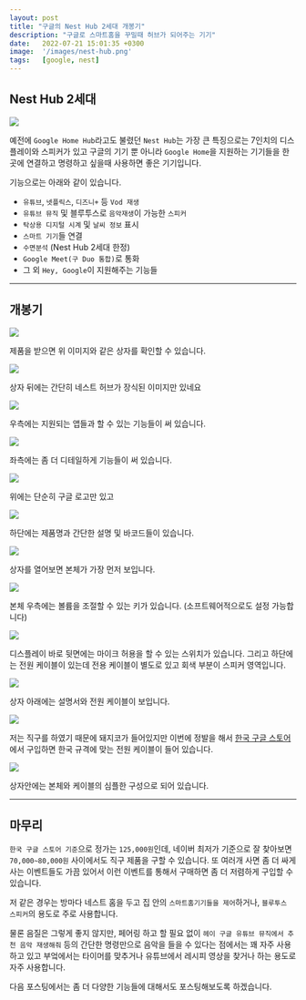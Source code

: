 ```yaml
---
layout: post
title: "구글의 Nest Hub 2세대 개봉기"
description: "구글로 스마트홈을 꾸밀때 허브가 되어주는 기기"
date:   2022-07-21 15:01:35 +0300
image:  '/images/nest-hub.png'
tags:   [google, nest]
---
```



## Nest Hub 2세대

![](https://lh3.googleusercontent.com/X22OoADh0dpO4mjTUF9A7JPUOtIM7v5U0rZX0PeMIoTD-6wcQzA9gmXzWw847tj1BhyVa12xL4eqIb87yX_mA7d9DXo9gP9wFgo=rw-e365-w2880)

예전에 `Google Home Hub`라고도 불렸던 `Nest Hub`는 가장 큰 특징으로는 7인치의 디스플레이와 스피커가 있고
구글의 기기 뿐 아니라 `Google Home`을 지원하는 기기들을 한곳에 연결하고 명령하고 싶을때 사용하면 좋은 기기입니다.

기능으로는 아래와 같이 있습니다.

- `유튜브`, `넷플릭스`, `디즈니+` 등 `Vod 재생`
- `유튜브 뮤직` 및 블루투스로 `음악재생`이 가능한 `스피커`
- `탁상용 디지털 시계` 및 `날씨 정보` 표시
- `스마트 기기`들 연결
- `수면분석` (Nest Hub 2세대 한정)
- `Google Meet(구 Duo 통합)`로 통화
- 그 외 `Hey, Google`이 지원해주는 기능들 

---

## 개봉기

![](https://miro.medium.com/max/4800/1*dYaQ42p3CEyGTDuPp66Otg.jpeg)

제품을 받으면 위 이미지와 같은 상자를 확인할 수 있습니다.

![](https://miro.medium.com/max/4800/1*y6mw9pS-P2RSPrt_KHS_Xg.jpeg)

상자 뒤에는 간단히 네스트 허브가 장식된 이미지만 있네요

![](https://miro.medium.com/max/4800/1*9ERubMJ-buPxXCQgNt2K0Q.jpeg)

우측에는 지원되는 앱들과 할 수 있는 기능들이 써 있습니다.

![](https://miro.medium.com/max/4800/1*NCby9E2EnsX_acYHMKZEKw.jpeg)

좌측에는 좀 더 디테일하게 기능들이 써 있습니다.

![](https://miro.medium.com/max/4800/1*xi2kmwldtYCoY5C4VXt21w.jpeg)

위에는 단순히 구글 로고만 있고

![](https://miro.medium.com/max/4800/1*P8Yty4ScE1lReypCZlQHaQ.jpeg)

하단에는 제품명과 간단한 설명 및 바코드들이 있습니다.

![](https://miro.medium.com/max/4800/1*BWOE4xSVDZw1aYVGco50cQ.png)

상자를 열어보면 본체가 가장 먼저 보입니다.

![](https://miro.medium.com/max/4800/1*S8e7ukSWqcq-vnNo2vI6lQ.png)

본체 우측에는 볼륨을 조절할 수 있는 키가 있습니다. (소프트웨어적으로도 설정 가능합니다)

![](https://miro.medium.com/max/4800/1*TsqRsmPeZkmIEQxftQOihA.png)

디스플레이 바로 뒷면에는 마이크 허용을 할 수 있는 스위치가 있습니다. 그리고 하단에는 전원 케이블이 있는데
전용 케이블이 별도로 있고 회색 부분이 스피커 영역입니다.

![](https://miro.medium.com/max/4800/1*S-qiJvcv2vbdWXvGcH7_rg.png)

상자 아래에는 설명서와 전원 케이블이 보입니다.

![](https://miro.medium.com/max/4800/1*2bml7AL_w-b3JcFJMJHrKA.png)

저는 직구를 하였기 때문에 돼지코가 들어있지만 이번에 정발을 해서 [한국 구글 스토어](https://store.google.com)에서
구입하면 한국 규격에 맞는 전원 케이블이 들어 있습니다.

![](https://miro.medium.com/max/4800/1*T0Zwwa0dLbudAxriNElldw.png)

상자안에는 본체와 케이블의 심플한 구성으로 되어 있습니다.

---

## 마무리

`한국 구글 스토어 기준`으로 정가는 `125,000원`인데, 네이버 최저가 기준으로 잘 찾아보면 `70,000~80,000원`
사이에서도 직구 제품을 구할 수 있습니다. 또 여러개 사면 좀 더 싸게 사는 이벤트들도 가끔 있어서 이런 이벤트를
통해서 구매하면 좀 더 저렴하게 구입할 수 있습니다.

저 같은 경우는 방마다 네스트 홈을 두고 집 안의 `스마트홈기기들을 제어`하거나, `블루투스 스피커`의 용도로 주로 사용합니다.

물론 음질은 그렇게 좋지 않지만, 페어링 하고 할 필요 없이 `헤이 구글 유튜브 뮤직에서 추천 음악 재생해줘` 등의 간단한 명령만으로
음악을 들을 수 있다는 점에서는 꽤 자주 사용하고 있고 부엌에서는 타이머를 맞추거나 유튜브에서 레시피 영상을 찾거나 하는 용도로 
자주 사용합니다.

다음 포스팅에서는 좀 더 다양한 기능들에 대해서도 포스팅해보도록 하겠습니다.


